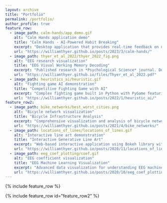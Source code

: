 ```yaml
---
layout: archive
title: "Portfolio"
permalink: /portfolio/
author_profile: true
feature_row:
  - image_path: calm-hands/app_demo.gif
    alt: "Calm Hands application demo"
    title: "Calm Hands - AI-Powered Habit Breaking"
    excerpt: "Desktop application that provides real-time feedback on nail-biting using computer vision and a fine-tuned deep neural network. Built complete training dataset and iteratively improved model performance."
    url: "https://williamthyer.github.io/posts/2023/3/calm-hands/"
  - image_path: thyer_et_al_2022/thyer_2022_fig.png
    alt: "EEG research visualization"
    title: "EEG Visual Working Memory Decoding"
    excerpt: "Published research in *Psychological Science* journal. Designed and conducted large-scale cognitive neuroscience experiments with 50+ participants, preprocessing neural data and classifying cognitive states."
    url: "https://williamthyer.github.io/files/Thyer_et_al_2022.pdf"
  - image_path: heuristics_ai/heuristic.gif
    alt: "Fighting game AI demonstration"
    title: "Competitive Fighting Game with AI"
    excerpt: "Complex fighting game built in Python with PyGame featuring challenging heuristic-based AI that adapts and responds in real-time during gameplay."
    url: "https://williamthyer.github.io/posts/2022/1/heuristic_ai/"
feature_row2:
  - image_path: bike_networks/best_worst_cities.png
    alt: "Bicycle network visualization"
    title: "Bicycle Infrastructure Analysis"
    excerpt: "Comprehensive visualization and analysis of bicycle networks in major US cities using OSMnx and Matplotlib. Quantified and compared network connectivity across urban areas."
    url: "https://williamthyer.github.io/posts/2021/4/bike_networks/"
  - image_path: locations_of_lines/locations_of_lines.gif
    alt: "Interactive line art demonstration"
    title: "Interactive Generative Line Art"
    excerpt: "Web-based interactive application using Bokeh library with Python backend. Efficiently generates complex visual patterns using NumPy matrix operations for real-time rendering."
    url: "https://williamthyer.github.io/posts/2020/11/locations_of_lines/"
  - image_path: eeg_coef_plotting/coef.gif
    alt: "EEG coefficient visualization"
    title: "EEG Machine Learning Visualization"
    excerpt: "Advanced data visualization for understanding EEG machine learning models. Features animated coefficient visualization with temporal information using Matplotlib.Animation and spatial back-projection."
    url: "https://williamthyer.github.io/posts/2020/10/eeg_coef_plotting/"
---
```


{% include feature_row %}

{% include feature_row id="feature_row2" %}  
